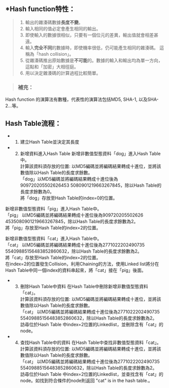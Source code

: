## *Hash function特性： 
>1. 輸出的雜湊碼數據**長度不變**。
>2. 輸入相同的值必定會產生相同的輸出。
>3. 即使輸入的數據很相似，只要有一個位元的差異，輸出值就會相差甚遠。
>4. 輸入**完全不同**的數據時，即使機率很低，仍可能產生相同的雜湊碼。 這稱為「hash collision」。
>5. 從雜湊碼推出原始數據是**不可能**的。數據的輸入和輸出均為單一方向，這點和「加密」大相徑庭。
>6. 用以決定雜湊碼的計算過程比較簡單。

> ### 補充：
Hash function 的演算法有數種，代表性的演算法包括MD5, SHA-1, 以及SHA-2...等。

## Hash Table流程：
- 1.	建立Hash Table並決定其長度
 
- 2.	新增資料進入Hash Table
新增非數值型態資料「dog」進入Hash Table中。  
計算該資料須存放的位置: 以MD5編碼並將編碼結果轉成十進位，並將該數值除以Hash Table的長度求餘數。  
「dog」以MD5編碼並將編碼結果轉成十進位後為909720205502626453 5080901219663267845，除以Hash Table的長度求餘數為0。  
將「dog」存放至Hash Table的index=0的位置。  
   
新增非數值型態資料「pig」進入Hash Table中。  
「pig」 以MD5編碼並將編碼結果轉成十進位後為909720205502626 4535080901219663267845，除以Hash Table的長度求餘數為2。  
將「pig」存放至Hash Table的index=2的位置。  
   
新增非數值型態資料「cat」進入Hash Table中。  
「cat」 以MD5編碼並將編碼結果轉成十進位後為2771022202490735 55409885156483852860632，除以Hash Table的長度求餘數為2。  
將「cat」存放至Hash Table的index=2的位置。  
在index=2的位置發生Collision，利用Chaining的方法，使用Linked list將分在Hash Table中同一個index的資料串起來，將「cat」接在「pig」後面。  
   
- 3.	刪除Hash Table中資料
在Hash Table中刪除新增非數值型態資料「cat」。  
計算該資料須存放的位置: 以MD5編碼並將編碼結果轉成十進位，並將該數值除以Hash Table的長度求餘數。  
「cat」 以MD5編碼並將編碼結果轉成十進位後為2771022202490735 55409885156483852860632，除以Hash Table的長度求餘數為2。  
訪尋位於Hash Table 中index=2位置的Linkedlist，並刪除含有「cat」的node。  
  
- 4.	查找Hash Table中的資料
在Hash Table中查找非數值型態資料「cat」。  
計算該資料須存放的位置: 以MD5編碼並將編碼結果轉成十進位，並將該數值除以Hash Table的長度求餘數。  
「cat」 以MD5編碼並將編碼結果轉成十進位後為2771022202490735 55409885156483852860632，除以Hash Table的長度求餘數為2。  
訪尋位於Hash Table 中index=2位置的Linkedlist，並查找含有「cat」的node。如找到符合條件的node則返回 "cat" is in the hash table.。


